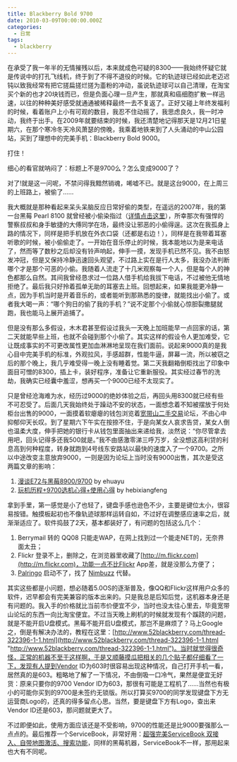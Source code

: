 ```yaml
---
title: Blackberry Bold 9700
date: 2010-03-09T00:00:00.000Z
categories:
  - 日常
tags:
  - blackberry
---
```


在承受了我一年半的无情摧残以后，本来就成色可疑的8300——我始终怀疑它就是传说中的打孔飞线机，终于到了不得不退役的时候。它的轨迹球已经如此老迈迟钝以致我经常有把它搓扁搓烂搓为齑粉的冲动，虽说轨迹球可以自己清理，在淘宝买个新的也才20块钱而已，但是负面心理一旦产生，那就真和癌细胞扩散一样迅速，以往的种种美好感受就通通被稀释最终一去不复返了。正好又碰上年终发福利的时候，看着账户上小有可观的数目，我忍不住动摇了，我思虑良久，我一时冲动，我终于出手。在2009年就要结束的时候，我还清楚地记得那天是12月21日星期六，在那个寒冷冬天冷风萧瑟的傍晚，我乘着地铁来到了人头涌动的中山公园站，买到了理想中的完美手机：Blackberry Bold 9000。

打住！

细心的看官就呐闷了：标题上不是9700么？怎么变成9000了？

对了!就是这一问呢，不禁问得我黯然销魂，唏嘘不已。就是这台9000，在上周三的上班路上，被偷了……

我大概就是那种看起来呆头呆脑反应日常好偷的类型，在遥远的2007年，我的第一台黑莓 Pearl 8100 就曾经被小偷染指过（[详情点击这里](http://kaero.org/2007/12/meet-thief-first-time/)），所幸那次有强悍的警察叔叔和身手敏捷的大傅同学在场，最终没让邪恶的小偷得逞。这次在我孤身上路的情况下，同样是把手机放在外衣口袋（还都是右边！），同样是在我带着耳塞听歌的时候，被小偷偷走了。一开始在音乐停止的时候，我本能地以为是来电话了，然而等了数秒之后却没有铃声响起，伸手一摸，发现手机已然不见。我不由怒发冲冠，但是又保持冷静迅速回头观望，不过路上实在是行人太多，我没办法判断哪个才是那个可恶的小偷。我随着人流走了十几米观察每一个人，但是每个人的神色都那么自然。其间我曾经恳求过一位路人借手机给我拔下电话，不过被他无情地拒绝了。最后我只好拎着孤单无助的耳塞去上班。回想起来，如果我能更冷静一点，因为手机当时是开着音乐的，或者能听到那熟悉的旋律，就能找出小偷了。或者我大喝一声：“哪个狗日的偷了我的手机？”说不定那个小偷就心惊胆裂撒腿就跑，我也能马上展开追捕了。

但是没有那么多假设，木木君甚至假设过我头一天晚上加班能早一点回家的话，第二天就能早些上班，也就不会碰到那个小偷了。其实这样的假设令人更加难受，它让既成事实的不可更改属性更加血淋淋地呈现在我们面前。说起来9000真的是我心目中完美手机的标准，外观拉风，手感超群，性能牛逼，屏幕一流，所以被窃之后的那个晚上，我几乎难受得一晚上没有睡着觉。第二天我翻箱倒柜找出了印象中面目可憎的8300，插上卡，装好程序，准备让它重新服役。其实经过春节的洗劫，我确实已经囊中羞涩，想再买一个9000已经不太现实了。

只是曾经沧海难为水，经历过9000的绝妙体验之后，再回头用8300就已经有些不可忍受了。后面几天我始终处于躁动不安的状态，一面想念着不知被摆放于何处柜台出售的9000，一面摸着软瘪瘪的钱包浏览着[宽带山二手交易](http://club.pchome.net/forum_6_280_2______.html)论坛，不由心中抑郁仰天长叹。到了星期六下午实在按捺不住，于是向某女人哀求告贷，某女人倒也温柔大度，伸手把她的银行卡从钱包里面抽出来递给我，淡然说：“你尽管拿去用吧，回头记得多还我500就是。”我不由感激零涕三呼万岁，全没想这高利贷的利息高到何种程度，转身就跑到4号线东安路站以最快的速度入了一个9700。之所以中途改变主意放弃9000，一则是因为论坛上当时没有9000出售，其次是受这两篇文章的影响：

1. [漫谈E72与黑莓8900/9700](http://bbs.maxpda.com/thread-394426-1-2.html) by ehuayu
2. [玩机历程+9700选机心得+使用心得](http://bbs.maxpda.com/viewthread.php?tid=419581&extra=&highlight=%2Bhebixiangfeng&page=1) by hebixiangfeng

拿到手里，第一感觉是小了也轻了，键盘手感也逊色不少，主要是键位太小，很容易按错。触摸板起初也不像轨迹球那样运转自如，不过好在调整感应速率之后，就渐渐适应了。软件捣鼓了2天，基本都装好了，有问题的包括这么几个：

1. Berrymail 转的 QQ08 只能走WAP，在网上找到过一个能走NET的，无奈界面太丑；
2. Flickr 登录不上，删除之，在浏览器里收藏了[http://m.flickr.com](http://m.flickr.com)，功能一点不比Flickr App差，就是没那么方便了；
3. [Palringo](http://www.palringo.com/) 启动不了，找了 [Nimbuzz](http://www.nimbuzz.com/) 代替。

其实这些都是小问题，想必随着5.0OS的逐渐普及，像QQ和Flickr这样用户众多的软件，迟早都会有完美兼容的版本出来的。只是我总是后知后觉，这机器本身还是有问题的。我入手的价格就比当前市价便宜不少，当时也没太往心里去，毕竟宽带山论坛的东西一向比淘宝便宜。不过当天晚上刷机的时候就发现有个蹊跷的问题，就是不能开启U盘模式。黑莓不能开启U盘模式，那岂不是麻烦了？马上Google之，倒是有解决办法的，教程在这里：[http://www.52blackberry.com/thread-322396-1-1.html](http://www.52blackberry.com/thread-322396-1-1.html "http://www.52blackberry.com/thread-322396-1-1.html")。当时就觉得很奇怪，正常的机器不至于这样啊，于是又顺藤摸瓜把相关的几个贴子都仔细看了一下，发现有人提到Vendor ID为603时很容易出现这种情况，自己打开手机一看，居然真的是603。粗略地了解了一下情况，不由倒吸一口冷气，果然是便宜无好货：原来只要你的9700 Vendor ID为603，那很有可能是工程机了……当然也有极小的可能你买到的9700是未签约无锁版。所以打算买9700的同学发现键盘下方无运营商Logo的，还真的得多留点心思。当然，要是键盘下方有Logo，查出来Vendor ID还是603，那问题就更大了。

不过即便如此，使用方面应该还是不受影响，9700的性能还是比9000要强那么一点点的。最后推荐一个ServiceBook，非常好用：[超强完美ServiceBook 双接入、自带地图激活、搜索功能](http://bbs.maxpda.com/thread-388927-1-5.html)，同样的黑莓机器，ServiceBook不一样，那用起来也大有不同呢。
